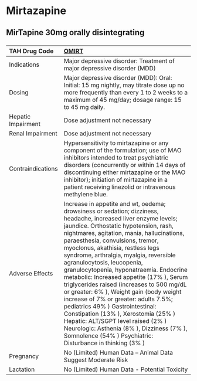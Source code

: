 # Mirtazapine

## MirTapine 30mg orally disintegrating

##### 

| TAH Drug Code      | [OMIRT](https://www.tahsda.org.tw/drugs/hissearch.php?drug_code=OMIRT)                                                                                                                                                                                                                                                                                                                                                                                                                                                                                                                                                                                                                                                                                                                                |
|:-------------------|:------------------------------------------------------------------------------------------------------------------------------------------------------------------------------------------------------------------------------------------------------------------------------------------------------------------------------------------------------------------------------------------------------------------------------------------------------------------------------------------------------------------------------------------------------------------------------------------------------------------------------------------------------------------------------------------------------------------------------------------------------------------------------------------------------|
| Indications        | Major depressive disorder: Treatment of major depressive disorder (MDD)                                                                                                                                                                                                                                                                                                                                                                                                                                                                                                                                                                                                                                                                                                                               |
| Dosing             | Major depressive disorder (MDD): Oral: Initial: 15 mg nightly, may titrate dose up no more frequently than every 1 to 2 weeks to a maximum of 45 mg/day; dosage range: 15 to 45 mg daily.                                                                                                                                                                                                                                                                                                                                                                                                                                                                                                                                                                                                             |
| Hepatic Impairment | Dose adjustment not necessary                                                                                                                                                                                                                                                                                                                                                                                                                                                                                                                                                                                                                                                                                                                                                                         |
| Renal Impairment   | Dose adjustment not necessary                                                                                                                                                                                                                                                                                                                                                                                                                                                                                                                                                                                                                                                                                                                                                                         |
| Contraindications  | Hypersensitivity to mirtazapine or any component of the formulation; use of MAO inhibitors intended to treat psychiatric disorders (concurrently or within 14 days of discontinuing either mirtazapine or the MAO inhibitor); initiation of mirtazapine in a patient receiving linezolid or intravenous methylene blue.                                                                                                                                                                                                                                                                                                                                                                                                                                                                               |
| Adverse Effects    | Increase in appetite and wt, oedema; drowsiness or sedation; dizziness, headache, increased liver enzyme levels; jaundice. Orthostatic hypotension, rash, nightmares, agitation, mania, hallucinations, paraesthesia, convulsions, tremor, myoclonus, akathisia, restless legs syndrome, arthralgia, myalgia, reversible agranulocytosis, leucopenia, granulocytopenia, hyponatraemia. Endocrine metabolic: Increased appetite (17% ), Serum triglycerides raised (increases to 500 mg/dL or greater: 6% ), Weight gain (body weight increase of 7% or greater: adults 7.5%; pediatrics 49% ) Gastrointestinal: Constipation (13% ), Xerostomia (25% ) Hepatic: ALT/SGPT level raised (2% ) Neurologic: Asthenia (8% ), Dizziness (7% ), Somnolence (54% ) Psychiatric: Disturbance in thinking (3% ) |
| Pregnancy          | No (Limited) Human Data – Animal Data Suggest Moderate Risk                                                                                                                                                                                                                                                                                                                                                                                                                                                                                                                                                                                                                                                                                                                                           |
| Lactation          | No (Limited) Human Data - Potential Toxicity                                                                                                                                                                                                                                                                                                                                                                                                                                                                                                                                                                                                                                                                                                                                                          |

